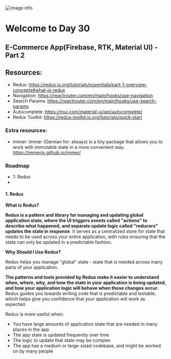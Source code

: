 ![image info](./welcome-day-30.png)

# Welcome to Day 30

## **E-Commerce App(Firebase, RTK, Material UI) - Part 2**

## Resources:

- Redux: https://redux.js.org/tutorials/essentials/part-1-overview-concepts#what-is-redux
- Navigation: https://reactrouter.com/en/main/hooks/use-navigation
- Search Params: https://reactrouter.com/en/main/hooks/use-search-params
- Autocomplete: https://mui.com/material-ui/api/autocomplete/
- Redux Toolkit: https://redux-toolkit.js.org/tutorials/quick-start

### Extra resources:

- Immer: Immer (German for: always) is a tiny package that allows you to work with immutable state in a more convenient way. https://immerjs.github.io/immer/ 

### Roadmap

- 1: Redux
- 
#### 1. Redux

**What is Redux?**

**Redux is a pattern and library for managing and updating global application state, where the UI triggers events called "actions" to describe what happened, and separate update logic called "reducers" updates the state in response**. It serves as a centralized store for state that needs to be used across your entire application, with rules ensuring that the state can only be updated in a predictable fashion.

**Why Should I Use Redux?**

Redux helps you manage "global" state - state that is needed across many parts of your application.

**The patterns and tools provided by Redux make it easier to understand when, where, why, and how the state in your application is being updated, and how your application logic will behave when those changes occur**. Redux guides you towards writing code that is predictable and testable, which helps give you confidence that your application will work as expected.

Redux is more useful when:

- You have large amounts of application state that are needed in many places in the app
- The app state is updated frequently over time
- The logic to update that state may be complex
- The app has a medium or large-sized codebase, and might be worked on by many people
